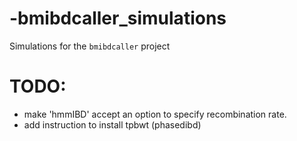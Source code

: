 # -bmibdcaller_simulations
Simulations for the `bmibdcaller` project

# TODO:
- make 'hmmIBD' accept an option to specify recombination rate.
- add instruction to install tpbwt (phasedibd)
